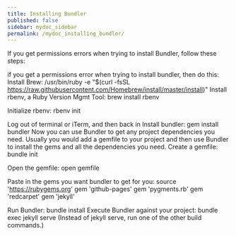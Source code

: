 ```yaml
---
title: Installing Bundler
published: false
sidebar: mydoc_sidebar
permalink: /mydoc_installing_bundler/
---
```


If you get permissions errors when trying to install Bundler, follow these steps:
 
if you get a permissions error when trying to install bundler, then do this:
Install Brew:
/usr/bin/ruby -e "$(curl -fsSL https://raw.githubusercontent.com/Homebrew/install/master/install)"
Install rbenv, a Ruby Version Mgmt Tool:
brew install rbenv
 
Initialize rbenv:
rbenv init
 
Log out of terminal or iTerm, and then back in
Install bundler:
gem install bundler
Now you can use Bundler to get any project dependencies you need. Usually you would add a gemfile to your project and then use Bundler to install the gems and all the dependencies you need.
Create a gemfile:
bundle init
 
Open the gemfile:
open gemfile
 
Paste in the gems you want bundler to get for you:
source 'https://rubygems.org'
gem 'github-pages'
gem 'pygments.rb'
gem 'redcarpet'
gem 'jekyll'
 
Run Bundler:
bundle install
Execute Bundler against your project:
bundle exec jekyll serve
(Instead of jekyll serve, run one of the other build commands.)